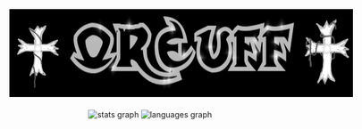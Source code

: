 <div style="display: flex;">
    <img src="https://github.com/Qreuff/Qreuff/blob/main/krest.png?raw=true" width="100" />
    <img src="https://github.com/Qreuff/Qreuff/blob/main/nickname.gif?raw=true" width="560" />
    <img src="https://github.com/Qreuff/Qreuff/blob/main/krest2.png?raw=true" width="96.5" />
</div>

###

<div align="center">
  <img src="https://github-readme-stats.vercel.app/api?username=qreuff&hide_title=false&hide_rank=false&show_icons=true&include_all_commits=true&count_private=true&disable_animations=false&theme=dark&locale=en&hide_border=false&order=1" height="150" alt="stats graph" />
  <img src="https://github-readme-stats.vercel.app/api/top-langs?username=qreuff&locale=en&hide_title=false&layout=compact&card_width=320&langs_count=5&theme=dark&hide_border=false&order=2" height="150" alt="languages graph" />
</div>
